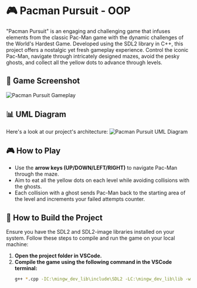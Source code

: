 # 🎮 Pacman Pursuit - OOP

"Pacman Pursuit" is an engaging and challenging game that infuses elements from the classic Pac-Man game with the dynamic challenges of the World's Hardest Game. Developed using the SDL2 library in C++, this project offers a nostalgic yet fresh gameplay experience. Control the iconic Pac-Man, navigate through intricately designed mazes, avoid the pesky ghosts, and collect all the yellow dots to advance through levels.

## 📸 Game Screenshot
![Pacman Pursuit Gameplay](https://github.com/breehaqasim/Pacman-Pursuit---OOP/blob/f0d4fc84a6fd0a7063aca29e7c38f4e74f2525aa/Pacman%20Pursuit/game%20screen.jpeg)

## 📊 UML Diagram
Here's a look at our project's architecture:
![Pacman Pursuit UML Diagram](https://github.com/breehaqasim/Pacman-Pursuit---OOP/blob/c102de98dc87406fda6970f8c4a233391493e02c/UML%20Diagram.jpg)

## 🎮 How to Play
- Use the **arrow keys (UP/DOWN/LEFT/RIGHT)** to navigate Pac-Man through the maze.
- Aim to eat all the yellow dots on each level while avoiding collisions with the ghosts.
- Each collision with a ghost sends Pac-Man back to the starting area of the level and increments your failed attempts counter.

## 🔧 How to Build the Project
Ensure you have the SDL2 and SDL2-image libraries installed on your system. Follow these steps to compile and run the game on your local machine:

1. **Open the project folder in VSCode.**
2. **Compile the game using the following command in the VSCode terminal:**
   ```bash
   g++ *.cpp -IC:\mingw_dev_lib\include\SDL2 -LC:\mingw_dev_lib\lib -w -lmingw32 -lSDL2main -lSDL2 -lSDL2_image -lSDL2_ttf -lSDL2_mixer
